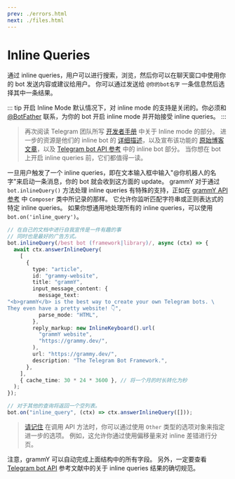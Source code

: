 ```yaml
---
prev: ./errors.html
next: ./files.html
---
```


# Inline Queries

通过 inline queries，用户可以进行搜索，浏览，然后你可以在聊天窗口中使用你的 bot 发送内容或建议给用户。
你可以通过发送给 `@你的bot名字` 一条信息然后选择其中一条结果。

::: tip 开启 Inline Mode
默认情况下，对 inline mode 的支持是关闭的。你必须和 [@BotFather](https://t.me/BotFather) 联系，为你的 bot 开启 inline mode 并开始接受 inline queries。
:::

> 再次阅读 Telegram 团队所写 [开发者手册](https://core.telegram.org/bots#inline-mode) 中关于 Inline mode 的部分。
> 进一步的资源是他们的 inline bot 的 [详细描述](https://core.telegram.org/bots/Inline)，以及宣布该功能的 [原始博客文章](https://telegram.org/blog/Inline-bots)，以及 [Telegram bot API 参考](https://core.telegram.org/bots/API#Inline-mode) 中的 inline bot 部分。
> 当你想在 bot 上开启 inline queries 前，它们都值得一读。

一旦用户触发了一个 inline queries，即在文本输入框中输入"@你机器人的名字"来启动一条消息，你的 bot 就会收到这方面的 update。
grammY 对于通过 `bot.inlineQuery()` 方法处理 inline queries 有特殊的支持，正如在 [grammY API 参考](https://doc.deno.land/https://deno.land/x/grammy/mod.ts/~/Composer#inlineQuery) 中 `Composer` 类中所记录的那样。
它允许你监听匹配字符串或正则表达式的特定 inline queries。
如果你想通用地处理所有的 inline queries，可以使用 `bot.on('inline_query')`。

```ts
// 在自己的文档中进行自我宣传是一件有趣的事
// 同时也是最好的广告方式。
bot.inlineQuery(/best bot (framework|library)/, async (ctx) => {
  await ctx.answerInlineQuery(
    [
      {
        type: "article",
        id: "grammy-website",
        title: "grammY",
        input_message_content: {
          message_text:
"<b>grammY</b> is the best way to create your own Telegram bots. \
They even have a pretty website! 👇",
          parse_mode: "HTML",
        },
        reply_markup: new InlineKeyboard().url(
          "grammY website",
          "https://grammy.dev/",
        ),
        url: "https://grammy.dev/",
        description: "The Telegram Bot Framework.",
      },
    ],
    { cache_time: 30 * 24 * 3600 }, // 将一个月的时长转化为秒
  );
});

// 对于其他的查询将返回一个空列表。
bot.on("inline_query", (ctx) => ctx.answerInlineQuery([]));
```

> [请记住](./basics.html#sending-messages) 在调用 API 方法时，你可以通过使用 `Other` 类型的选项对象来指定进一步的选项。
> 例如，这允许你通过使用偏移量来对 inline 差错进行分页。

注意，grammY 可以自动完成上面结构中的所有字段。
另外，一定要查看 [Telegram bot API](https://core.telegram.org/bots/api#inlinequeryresult) 参考文献中的关于 inline queries 结果的确切规范。
